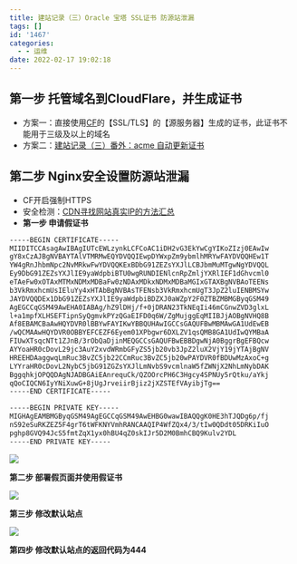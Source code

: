 ```yaml
---
title: 建站记录（三）Oracle 宝塔 SSL证书 防源站泄漏
tags: []
id: '1467'
categories:
  - - 运维
date: 2022-02-17 19:02:18
---
```


## 第一步 托管域名到CloudFlare，并生成证书

*   方案一：直接使用[CF](https://dash.cloudflare.com/)的【SSL/TLS】的【源服务器】生成的证书，此证书不能用于三级及以上的域名
*   方案二：[建站记录（三）番外：acme 自动更新证书](https://occdn.limour.top/1466.html)

## 第二步 Nginx安全设置防源站泄漏

*   CF开启强制HTTPS
*   安全检测：[CDN寻找网站真实IP的方法汇总](https://zhuanlan.zhihu.com/p/33440472)
*   **第一步 申请假证书**

```txt
-----BEGIN CERTIFICATE-----
MIIDITCCAsagAwIBAgIUTcEWLzynkLCFCoAC1iDH2vG3EkYwCgYIKoZIzj0EAwIw
gY8xCzAJBgNVBAYTAlVTMRMwEQYDVQQIEwpDYWxpZm9ybmlhMRYwFAYDVQQHEw1T
YW4gRnJhbmNpc2NvMRkwFwYDVQQKExBDbG91ZEZsYXJlLCBJbmMuMTgwNgYDVQQL
Ey9DbG91ZEZsYXJlIE9yaWdpbiBTU0wgRUNDIENlcnRpZmljYXRlIEF1dGhvcml0
eTAeFw0xOTAxMTMxNDMxMDBaFw0zNDAxMDkxNDMxMDBaMGIxGTAXBgNVBAoTEENs
b3VkRmxhcmUsIEluYy4xHTAbBgNVBAsTFENsb3VkRmxhcmUgT3JpZ2luIENBMSYw
JAYDVQQDEx1DbG91ZEZsYXJlIE9yaWdpbiBDZXJ0aWZpY2F0ZTBZMBMGByqGSM49
AgEGCCqGSM49AwEHA0IABAg/hZ9lDHj/f+0jDRAN23TkNEqIi46mCGnwZVD3glxL
l+a1mpfXLHSEFTipnSyQgmvkPYzQGaEIFD0q6W/ZgMujggEqMIIBJjAOBgNVHQ8B
Af8EBAMCBaAwHQYDVR0lBBYwFAYIKwYBBQUHAwIGCCsGAQUFBwMBMAwGA1UdEwEB
/wQCMAAwHQYDVR0OBBYEFCEZF6Eyem01XPbgwr6DXLZV1qsQMB8GA1UdIwQYMBaA
FIUwXTsqcNTt1ZJnB/3rObQaDjinMEQGCCsGAQUFBwEBBDgwNjA0BggrBgEFBQcw
AYYoaHR0cDovL29jc3AuY2xvdWRmbGFyZS5jb20vb3JpZ2luX2VjY19jYTAjBgNV
HREEHDAaggwqLmRuc3BvZC5jb22CCmRuc3BvZC5jb20wPAYDVR0fBDUwMzAxoC+g
LYYraHR0cDovL2NybC5jbG91ZGZsYXJlLmNvbS9vcmlnaW5fZWNjX2NhLmNybDAK
BggqhkjOPQQDAgNJADBGAiEAnrequCk/QZOOrcPH6C3Hgcy4SPNUy5rQtku/aYkj
qQoCIQCN6IyYNiXuwG+8jUgJrveiirBjiz2jXZSTEfVAyibjTg==
-----END CERTIFICATE-----

-----BEGIN PRIVATE KEY-----
MIGHAgEAMBMGByqGSM49AgEGCCqGSM49AwEHBG0wawIBAQQgK0HE3hTJQDg6p/fj
nS92eSuRKZEZ5F4grT6tWFKNYVmhRANCAAQIP4WfZQx4/3/tIw0QDdt05DRKiIuO
pghp8GVQ94JcS5fmtZqX1yx0hBU4qZ0skIJr5D2M0BmhCBQ9Kulv2YDL
-----END PRIVATE KEY-----
```

![](https://img-cdn.limour.top/blog/image.png)

**第二步 部署假页面并使用假证书**

![](https://img-cdn.limour.top/blog/image-1.png)

**第三步 修改默认站点**

![](https://img-cdn.limour.top/blog/image-2.png)

**第四步 修改默认站点的返回代码为444**